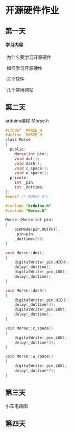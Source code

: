  # 开源硬件作业
 ## 第一天
 
 ####   学习内容
 ·为什么要学习开源硬件
 
 ·如何学习开源硬件
 
 ·三个软件
 
 ·几个常用网站
## 第二天
arduino编程
Morse.h
```c
#ifndef _MORSE_H
#define _MORSE_H
class Morse
{
  public:
    Morse(int pin);
    void dot();
    void dash();
    void c_space();
    void w_space();
  private:
    int _pin;
    int _dottime;
};
#endif /*_MORSE_H*/
```
```c
#include "Arduino.h"
#include "Morse.h"

Morse::Morse(int pin)
{
	pinMode(pin,OUTPUT);
	_pin=pin;
	_dottime=250;
}

void Morse::dot()
{
	digitalWrite(_pin,HIGH);
	delay(_dottime);
	digitalWrite(_pin,LOW);
	delay(_dottime);
}

void Morse::dash()
{
	digitalWrite(_pin,HIGH);
	delay(_dottime*4);
	digitalWrite(_pin,LOW);
	delay(_dottime);
}

void Morse::c_space()
{
	digitalWrite(_pin,LOW);
	delay(_dottime*3);
}

void Morse::w_space()
{
	digitalWrite(_pin,LOW);
	delay(_dottime*7);
}
```
## 第三天
小车电路图

## 第四天
